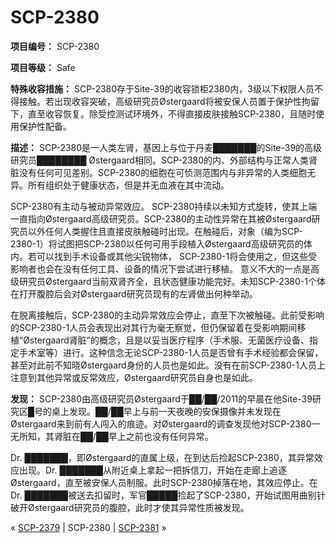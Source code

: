 # SCP-2380
                        


**项目编号：** SCP-2380

**项目等级：** Safe

**特殊收容措施：** SCP-2380存于Site-39的收容锁柜2380内，3级以下权限人员不得接触。若出现收容突破，高级研究员Østergaard将被安保人员置于保护性拘留下，直至收容恢复。除受控测试环境外，不得直接皮肤接触SCP-2380，且随时使用保护性配备。

**描述：** SCP-2380是一人类左肾，基因上与位于丹麦███████的Site-39的高级研究员████████ Østergaard相同。SCP-2380的内、外部结构与正常人类肾脏没有任何可见差别。SCP-2380的细胞在可侦测范围内与非异常的人类细胞无异。所有组织处于健康状态，但是并无血液在其中流动。

SCP-2380有主动与被动异常效应。 SCP-2380持续以未知方式旋转，使其上端一直指向Østergaard高级研究员。SCP-2380的主动性异常在其被Østergaard研究员以外任何人类握住且直接皮肤触碰时出现。在触碰后，对象（编为SCP-2380-1）将试图把SCP-2380以任何可用手段植入Østergaard高级研究员的体内。若可以找到手术设备或其他尖锐物体， SCP-2380-1将会使用之，但这些受影响者也会在没有任何工具、设备的情况下尝试进行移植。
意义不大的一点是高级研究员Østergaard当前双肾齐全，且状态健康功能完好。未知SCP-2380-1个体在打开腹腔后会对Østergaard研究员现有的左肾做出何种举动。

在脱离接触后，SCP-2380的主动异常效应会停止，直至下次被触碰。此前受影响的SCP-2380-1人员会表现出对其行为毫无察觉，但仍保留着在受影响期间移植“Østergaard肾脏”的概念，且是以妥当医疗程序（手术服、无菌医疗设备、指定手术室等）进行。这种信念无论SCP-2380-1人员是否曾有手术经验都会保留，甚至对此前不知晓Østergaard身份的人员也是如此。没有在前SCP-2380-1人员上注意到其他异常或反常效应，Østergaard研究员自身也是如此。

**发现：** SCP-2380由高级研究员Østergaard于██/██/2011的早晨在他Site-39研究区█号的桌上发现。██/██早上与前一天夜晚的安保摄像并未发现在Østergaard来到前有人闯入的痕迹。对Østergaard的调查发现他对SCP-2380一无所知，其肾脏在██/██早上之前也没有任何异常。

Dr. ███████，即Østergaard的直属上级，在到达后捡起SCP-2380，其异常效应出现。Dr. ███████从附近桌上拿起一把拆信刀，开始在走廊上追逐Østergaard，直至被安保人员制服。此时SCP-2380掉落在地，其效应停止。在Dr. ███████被送去扣留时，军官█████捡起了SCP-2380，开始试图用曲别针破开Østergaard研究员的腹腔，此时才使其异常性质被发现。



« [SCP-2379](/scp-2379) | SCP-2380 | <a shape='rect' class='newpage' href='/scp-2381'>SCP-2381</a> »





                    